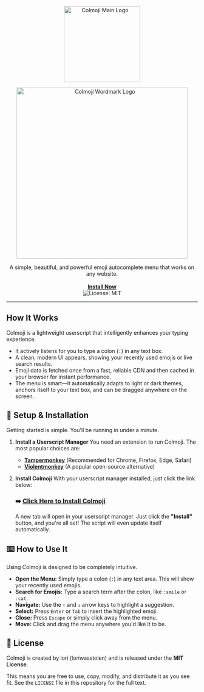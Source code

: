 <p align="center">
  <img src="https://i.imgur.com/vH1MDUw.png" alt="Colmoji Main Logo" width="200">
</p>

<p align="center">
  <img src="https://i.imgur.com/gYG3v1e.png" alt="Colmoji Wordmark Logo" width="450">
</p>

<p align="center">
  A simple, beautiful, and powerful emoji autocomplete menu that works on any website.
  <br><br>
  <a href="https://raw.githubusercontent.com/loriwasstolen/colmoji/main/colmoji.user.js"><strong>Install Now</strong></a>
  <br>
  <img src="https://img.shields.io/badge/License-MIT-yellow.svg" alt="License: MIT">
</p>

---

## How It Works

Colmoji is a lightweight userscript that intelligently enhances your typing experience.

-   It actively listens for you to type a colon (`:`) in any text box.
-   A clean, modern UI appears, showing your recently used emojis or live search results.
-   Emoji data is fetched once from a fast, reliable CDN and then cached in your browser for instant performance.
-   The menu is smart—it automatically adapts to light or dark themes, anchors itself to your text box, and can be dragged anywhere on the screen.

## 🚀 Setup & Installation

Getting started is simple. You'll be running in under a minute.

1.  **Install a Userscript Manager**
    You need an extension to run Colmoji. The most popular choices are:
    -   [**Tampermonkey**](https://www.tampermonkey.net/) (Recommended for Chrome, Firefox, Edge, Safari)
    -   [**Violentmonkey**](https://violentmonkey.github.io/) (A popular open-source alternative)

2.  **Install Colmoji**
    With your userscript manager installed, just click the link below:

    ### ➡️ [**Click Here to Install Colmoji**](https://raw.githubusercontent.com/loriwasstolen/colmoji/main/colmoji.user.js)

    A new tab will open in your userscript manager. Just click the **"Install"** button, and you're all set! The script will even update itself automatically.

## ⌨️ How to Use It

Using Colmoji is designed to be completely intuitive.

-   **Open the Menu:** Simply type a colon (`:`) in any text area. This will show your recently used emojis.
-   **Search for Emojis:** Type a search term after the colon, like `:smile` or `:cat`.
-   **Navigate:** Use the `↑` and `↓` arrow keys to highlight a suggestion.
-   **Select:** Press `Enter` or `Tab` to insert the highlighted emoji.
-   **Close:** Press `Escape` or simply click away from the menu.
-   **Move:** Click and drag the menu anywhere you'd like it to be.

## 📄 License

Colmoji is created by lori (loriwasstolen) and is released under the **MIT License**.

This means you are free to use, copy, modify, and distribute it as you see fit. See the `LICENSE` file in this repository for the full text.
